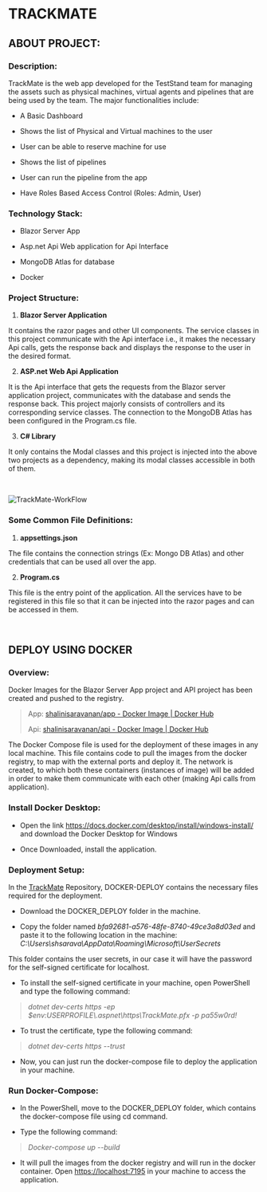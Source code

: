 # TRACKMATE

## **ABOUT PROJECT:**

### **Description:**
TrackMate is the web app developed for the TestStand team for managing the assets such as physical machines, virtual agents and pipelines that are being used by the team. The major functionalities include:

-   A Basic Dashboard

-   Shows the list of Physical and Virtual machines to the user

-   User can be able to reserve machine for use

-   Shows the list of pipelines

-   User can run the pipeline from the app

-   Have Roles Based Access Control (Roles: Admin, User)


### **Technology Stack:**

-   Blazor Server App

-   Asp.net Api Web application for Api Interface

-   MongoDB Atlas for database

-   Docker

### **Project Structure:**

1.  **Blazor Server Application**

It contains the razor pages and other UI components. The service classes in this project communicate with the Api interface i.e., it makes the necessary Api calls, gets the response back and displays the response to the user in the desired format.

2.  **ASP.net Web Api Application**

It is the Api interface that gets the requests from the Blazor server application project, communicates with the database and sends the response back. This project majorly consists of controllers and its corresponding service classes. The connection to the MongoDB Atlas has been configured in the Program.cs file.

3.  **C# Library**

It only contains the Modal classes and this project is injected into the above two projects as a dependency, making its modal classes accessible in both of them.

<br/>

![TrackMate-WorkFlow](https://github.com/Shalini-Saravan/TrackMate/assets/140784069/3b63b11b-27bb-4e04-8ba6-c8a876083d38)


### **Some Common File Definitions:**

1.  **appsettings.json**

The file contains the connection strings (Ex: Mongo DB Atlas) and other credentials that can be used all over the app.

2.  **Program.cs**

This file is the entry point of the application. All the services have to be registered in this file so that it can be injected into the razor pages and can be accessed in them.

<br/>

## **DEPLOY USING DOCKER**

### **Overview:**

Docker Images for the Blazor Server App project and API project has been
created and pushed to the registry.

> App: [shalinisaravanan/app - Docker Image \| Docker
> Hub](https://hub.docker.com/r/shalinisaravanan/app)
>
> Api: [shalinisaravanan/api - Docker Image \| Docker
> Hub](https://hub.docker.com/r/shalinisaravanan/api)

The Docker Compose file is used for the deployment of these images in
any local machine. This file contains code to pull the images from the
docker registry, to map with the external ports and deploy it. The
network is created, to which both these containers (instances of image)
will be added in order to make them communicate with each other (making
Api calls from application).

### **Install Docker Desktop:**

-   Open the link
    <https://docs.docker.com/desktop/install/windows-install/> and
    download the Docker Desktop for Windows

-   Once Downloaded, install the application.

### **Deployment Setup:**

In the [TrackMate](https://github.com/Shalini-Saravan/TrackMate) Repository, DOCKER-DEPLOY contains the necessary files required for the deployment.

-   Download the DOCKER_DEPLOY folder in the machine.

-   Copy the folder named *bfa92681-a576-48fe-8740-49ce3a8d03ed* and
    paste it to the following location in the machine:
    *C:\\Users\\shsarava\\AppData\\Roaming\\Microsoft\\UserSecrets*

This folder contains the user secrets, in our case it will have the
password for the self-signed certificate for localhost.

-   To install the self-signed certificate in your machine, open
    PowerShell and type the following command:

> *dotnet dev-certs https -ep
> $env:USERPROFILE\\.aspnet\\https\\TrackMate.pfx -p
> pa55w0rd!*

-   To trust the certificate, type the following command:

> *dotnet dev-certs https --trust*

-   Now, you can just run the docker-compose file to deploy the
    application in your machine.

### **Run Docker-Compose:**

-   In the PowerShell, move to the DOCKER_DEPLOY folder, which contains
    the docker-compose file using cd command.

-   Type the following command:

> *Docker-compose up --build*

-   It will pull the images from the docker registry and will run in the
    docker container. Open <https://localhost:7195> in your machine to
    access the application.

